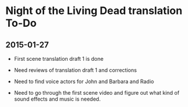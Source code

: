 # Night of the Living Dead translation To-Do

## 2015-01-27

* First scene translation draft 1 is done
* Need reviews of translation draft 1 and corrections

* Need to find voice actors for John and Barbara and Radio 

* Need to go through the first scene video and figure out what kind of sound effects and music is needed.
